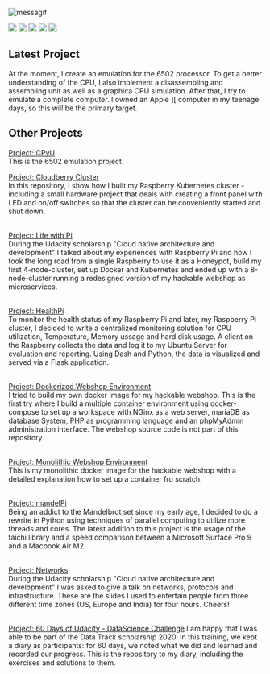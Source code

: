 ![messagif](https://user-images.githubusercontent.com/12532513/151534208-7b6376cf-e067-4eb5-a2db-e25843ef36ec.gif)

![](https://github-profile-summary-cards.vercel.app/api/cards/profile-details?username=jegali&theme=vue)
![](https://github-profile-summary-cards.vercel.app/api/cards/repos-per-language?username=jegali&theme=default)
![](https://github-profile-summary-cards.vercel.app/api/cards/most-commit-language?username=jegali&theme=default)
![](https://github-profile-summary-cards.vercel.app/api/cards/stats?username=jegali&theme=default)
![](https://github-profile-summary-cards.vercel.app/api/cards/productive-time?username=jegali&theme=default)

## Latest Project
At the moment, I create an emulation for the 6502 processor. To get a better understanding of the CPU, I also implement a disassembling and assembling unit as well as a graphica CPU simulation. After that, I try to emulate a complete computer. I owned an Apple ][ computer in my teenage days, so this will be the primary target.

## Other Projects
[Project: CPyU](https://github.com/jegali/CPyu) <br/>
This is the 6502 emulation project.

[Project: Cloudberry Cluster](https://github.com/jegali/Cloudberry-Cluster) <br/>
In this repository, I show how I built my Raspberry Kubernetes cluster - including a small hardware project that deals with creating a front panel with LED and on/off switches so that the cluster can be conveniently started and shut down. <br/><br/>

[Project: Life with Pi](https://github.com/jegali/CloudberryPi) <br/>
During the Udacity scholarship "Cloud native architecture and development" I talked about my experiences with Raspberry Pi and how I took the long road from a single Raspberry to use it as a Honeypot, build my first 4-node-cluster, set up Docker and Kubernetes and ended up with a 8-node-cluster running a redesigned version of my hackable webshop as microservices.<br/><br/>

[Project: HealthPi](https://github.com/jegali/HealthPi) <br/>
To monitor the health status of my Raspberry Pi and later, my Raspberry Pi cluster, I decided to write a centralized monitoring solution for CPU utilization, Temperature, Memory ussage and hard disk usage. A client on the Raspberry collects the data and log it to my Ubuntu Server for evaluation and reporting. Using Dash and Python, the data is visualized and served via a Flask application. <br/><br/>

[Project: Dockerized Webshop Environment](https://github.com/jegali/docker-nginx-mysql-php-phpmyadmin) <br/>
I tried to build my own docker image for my hackable webshop. This is the first try where I build a multiple container environment using docker-compose to set up a workspace with NGinx as a web server, mariaDB as database System, PHP as programming language and an phpMyAdmin administration interface. The webshop source code is not part of this repository.<br/><br/>

[Project: Monolithic Webshop Environment](https://github.com/jegali/docker-monolithic-lamp) <br/>
This is my monolithic docker image for the hackable webshop with a detailed explanation how to set up a container fro scratch. <br/><br/>

[Project: mandelPi](https://github.com/jegali/MandelPi) <br/>
Being an addict to the Mandelbrot set since my early age, I decided to do a rewrite in Python using techniques of parallel computing to utilize more threads and cores. The latest addition to this project is the usage of the taichi library and a speed comparison between a Microsoft Surface Pro 9 and a Macbook Air M2.<br/><br/>

[Project: Networks](https://github.com/jegali/networks) <br/>
During the Udacity scholarship "Cloud native architecture and development" I was asked to give a talk on networks, protocols and infrastructure. These are the slides I used to entertain people from three different time zones (US, Europe and India) for four hours. Cheers!<br/><br/>

[Project: 60 Days of Udacity - DataScience Challenge](https://github.com/jegali/DataScience)
I am happy that I was able to be part of the Data Track scholarship 2020. In this training, we kept a diary as participants: for 60 days, we noted what we did and learned and recorded our progress. This is the repository to my diary, including the exercises and solutions to them.
